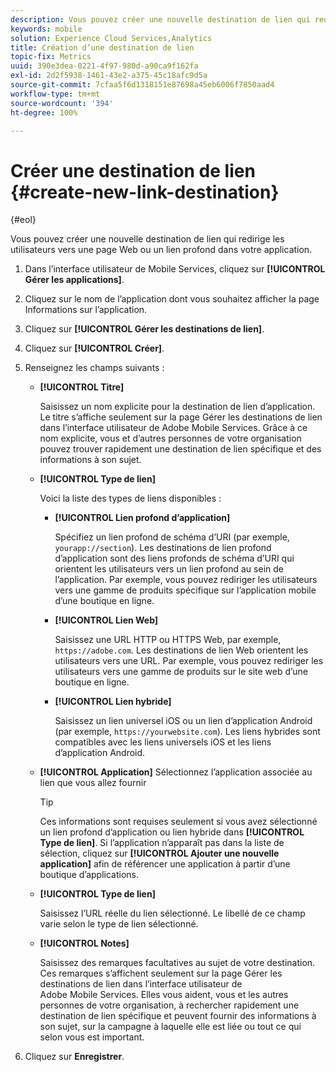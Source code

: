 ```yaml
---
description: Vous pouvez créer une nouvelle destination de lien qui redirige les utilisateurs vers une page Web ou un lien profond dans votre application.
keywords: mobile
solution: Experience Cloud Services,Analytics
title: Création d’une destination de lien
topic-fix: Metrics
uuid: 390e3dea-0221-4f97-980d-a90ca9f162fa
exl-id: 2d2f5938-1461-43e2-a375-45c18afc9d5a
source-git-commit: 7cfaa5f6d1318151e87698a45eb6006f7850aad4
workflow-type: tm+mt
source-wordcount: '394'
ht-degree: 100%

---
```


# Créer une destination de lien {#create-new-link-destination}

{#eol}

Vous pouvez créer une nouvelle destination de lien qui redirige les utilisateurs vers une page Web ou un lien profond dans votre application.

1. Dans l’interface utilisateur de Mobile Services, cliquez sur **[!UICONTROL Gérer les applications]**.
1. Cliquez sur le nom de l’application dont vous souhaitez afficher la page Informations sur l’application.
1. Cliquez sur **[!UICONTROL Gérer les destinations de lien]**.
1. Cliquez sur **[!UICONTROL Créer]**.
1. Renseignez les champs suivants :
   * **[!UICONTROL Titre]**

      Saisissez un nom explicite pour la destination de lien d’application. Le titre s’affiche seulement sur la page Gérer les destinations de lien dans l’interface utilisateur de Adobe Mobile Services. Grâce à ce nom explicite, vous et d’autres personnes de votre organisation pouvez trouver rapidement une destination de lien spécifique et des informations à son sujet.

   * **[!UICONTROL Type de lien]**

      Voici la liste des types de liens disponibles :

      * **[!UICONTROL Lien profond d’application]**

         Spécifiez un lien profond de schéma d’URI (par exemple, `yourapp://section`). Les destinations de lien profond d’application sont des liens profonds de schéma d’URI qui orientent les utilisateurs vers un lien profond au sein de l’application. Par exemple, vous pouvez rediriger les utilisateurs vers une gamme de produits spécifique sur l’application mobile d’une boutique en ligne.

      * **[!UICONTROL Lien Web]**

         Saisissez une URL HTTP ou HTTPS Web, par exemple, `https://adobe.com`. Les destinations de lien Web orientent les utilisateurs vers une URL. Par exemple, vous pouvez rediriger les utilisateurs vers une gamme de produits sur le site web d’une boutique en ligne.

      * **[!UICONTROL Lien hybride]**

         Saisissez un lien universel iOS ou un lien d’application Android (par exemple, `https://yourwebsite.com`). Les liens hybrides sont compatibles avec les liens universels iOS et les liens d’application Android.
   * **[!UICONTROL Application]**
Sélectionnez l’application associée au lien que vous allez fournir

      >[!TIP]
      >
      >Ces informations sont requises seulement si vous avez sélectionné un lien profond d’application ou lien hybride dans **[!UICONTROL Type de lien]**. Si l’application n’apparaît pas dans la liste de sélection, cliquez sur **[!UICONTROL Ajouter une nouvelle application]** afin de référencer une application à partir d’une boutique d’applications.

   * **[!UICONTROL Type de lien]**

      Saisissez l’URL réelle du lien sélectionné. Le libellé de ce champ varie selon le type de lien sélectionné.

   * **[!UICONTROL Notes]**

      Saisissez des remarques facultatives au sujet de votre destination. Ces remarques s’affichent seulement sur la page Gérer les destinations de lien dans l’interface utilisateur de Adobe Mobile Services. Elles vous aident, vous et les autres personnes de votre organisation, à rechercher rapidement une destination de lien spécifique et peuvent fournir des informations à son sujet, sur la campagne à laquelle elle est liée ou tout ce qui selon vous est important.


1. Cliquez sur **Enregistrer**.
